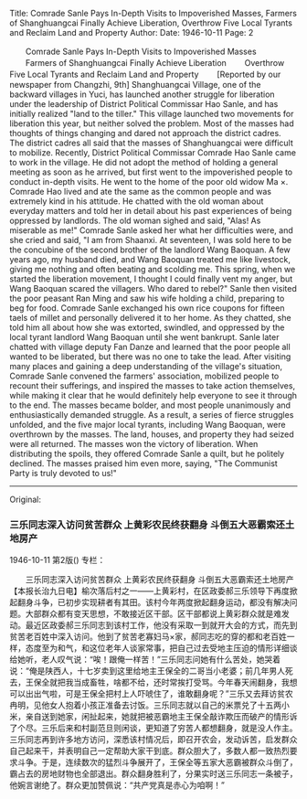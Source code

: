 Title: Comrade Sanle Pays In-Depth Visits to Impoverished Masses, Farmers of Shanghuangcai Finally Achieve Liberation, Overthrow Five Local Tyrants and Reclaim Land and Property
Author:
Date: 1946-10-11
Page: 2

　　Comrade Sanle Pays In-Depth Visits to Impoverished Masses
　　Farmers of Shanghuangcai Finally Achieve Liberation
　　Overthrow Five Local Tyrants and Reclaim Land and Property
　　[Reported by our newspaper from Changzhi, 9th] Shanghuangcai Village, one of the backward villages in Yuci, has launched another struggle for liberation under the leadership of District Political Commissar Hao Sanle, and has initially realized "land to the tiller." This village launched two movements for liberation this year, but neither solved the problem. Most of the masses had thoughts of things changing and dared not approach the district cadres. The district cadres all said that the masses of Shanghuangcai were difficult to mobilize. Recently, District Political Commissar Comrade Hao Sanle came to work in the village. He did not adopt the method of holding a general meeting as soon as he arrived, but first went to the impoverished people to conduct in-depth visits. He went to the home of the poor old widow Ma ×. Comrade Hao lived and ate the same as the common people and was extremely kind in his attitude. He chatted with the old woman about everyday matters and told her in detail about his past experiences of being oppressed by landlords. The old woman sighed and said, "Alas! As miserable as me!" Comrade Sanle asked her what her difficulties were, and she cried and said, "I am from Shaanxi. At seventeen, I was sold here to be the concubine of the second brother of the landlord Wang Baoquan. A few years ago, my husband died, and Wang Baoquan treated me like livestock, giving me nothing and often beating and scolding me. This spring, when we started the liberation movement, I thought I could finally vent my anger, but Wang Baoquan scared the villagers. Who dared to rebel?" Sanle then visited the poor peasant Ran Ming and saw his wife holding a child, preparing to beg for food. Comrade Sanle exchanged his own rice coupons for fifteen taels of millet and personally delivered it to her home. As they chatted, she told him all about how she was extorted, swindled, and oppressed by the local tyrant landlord Wang Baoquan until she went bankrupt. Sanle later chatted with village deputy Fan Danze and learned that the poor people all wanted to be liberated, but there was no one to take the lead. After visiting many places and gaining a deep understanding of the village's situation, Comrade Sanle convened the farmers' association, mobilized people to recount their sufferings, and inspired the masses to take action themselves, while making it clear that he would definitely help everyone to see it through to the end. The masses became bolder, and most people unanimously and enthusiastically demanded struggle. As a result, a series of fierce struggles unfolded, and the five major local tyrants, including Wang Baoquan, were overthrown by the masses. The land, houses, and property they had seized were all returned. The masses won the victory of liberation. When distributing the spoils, they offered Comrade Sanle a quilt, but he politely declined. The masses praised him even more, saying, "The Communist Party is truly devoted to us!"



<hr /> 

Original: 


### 三乐同志深入访问贫苦群众  上黄彩农民终获翻身  斗倒五大恶霸索还土地房产

1946-10-11
第2版()
专栏：

　　三乐同志深入访问贫苦群众
    上黄彩农民终获翻身
    斗倒五大恶霸索还土地房产
    【本报长治九日电】榆次落后村之一——上黄彩村，在区政委郝三乐领导下再度掀起翻身斗争，已初步实现耕者有其田。该村今年两度掀起翻身运动，都没有解决问题。大部群众都有变天思想，不敢接近区干部。区干部都说上黄彩群众就是难发动。最近区政委郝三乐同志到该村工作，他没有采取一到就开大会的方式，而先到贫苦老百姓中深入访问。他到了贫苦老寡妇马×家，郝同志吃的穿的都和老百姓一样，态度至为和气，和这位老年人谈家常事，把自己过去受地主压迫的情形详细谈给她听，老人叹气说：“唉！跟俺一样苦！”三乐同志问她有什么苦处，她哭着说：“俺是陕西人，十七岁卖到这里给地主王保全的二哥当小老婆；前几年男人死去，王保全就把我当成畜牲，啥都不给，还时常挨打受骂。今年春天闹翻身，我想可以出出气啦，可是王保全把村上人吓唬住了，谁敢翻身呢？”三乐又去拜访贫农冉明，见他女人抱着小孩正准备去讨饭。三乐同志就以自己的米票兑了十五两小米，亲自送到她家，闲扯起来，她就把被恶霸地主王保全敲诈欺压而破产的情形诉了个尽。三乐后来和村副范旦则闲谈，更知道了穷苦人都想翻身，就是没人作主。三乐同志再到许多地方访问，深悉该村情况后，即召开农会，发动诉苦，启发群众自己起来干，并表明自己一定帮助大家干到底。群众胆大了，多数人都一致热烈要求斗争。于是，连续数次的猛烈斗争展开了，王保全等五家大恶霸被群众斗倒了，霸占去的房地财物也全部退出。群众翻身胜利了，分果实时送三乐同志一条被子，他婉言谢绝了。群众更加赞佩说：“共产党真是赤心为咱啊！”
